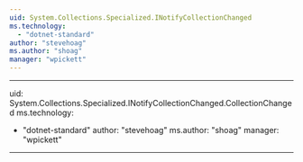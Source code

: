 ```yaml
---
uid: System.Collections.Specialized.INotifyCollectionChanged
ms.technology: 
  - "dotnet-standard"
author: "stevehoag"
ms.author: "shoag"
manager: "wpickett"
---
```


---
uid: System.Collections.Specialized.INotifyCollectionChanged.CollectionChanged
ms.technology: 
  - "dotnet-standard"
author: "stevehoag"
ms.author: "shoag"
manager: "wpickett"
---
